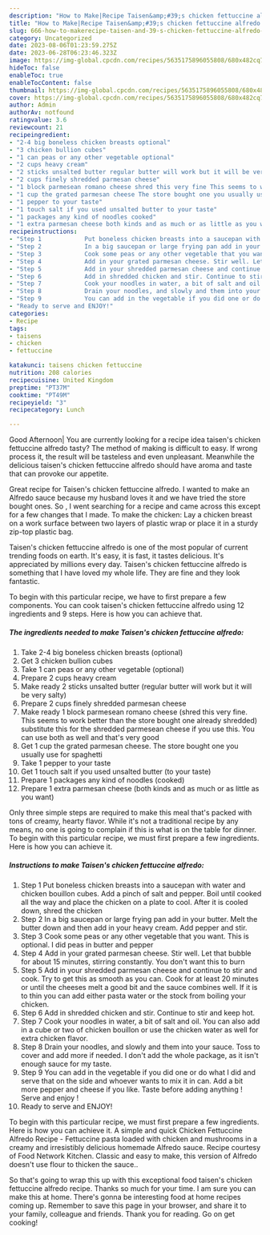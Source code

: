 ```yaml
---
description: "How to Make|Recipe Taisen&amp;#39;s chicken fettuccine alfredo {That is Simple"
title: "How to Make|Recipe Taisen&amp;#39;s chicken fettuccine alfredo {That is Simple"
slug: 666-how-to-makerecipe-taisen-and-39-s-chicken-fettuccine-alfredo-that-is-simple
category: Uncategorized
date: 2023-08-06T01:23:59.275Z
date: 2023-06-28T06:23:46.323Z
image: https://img-global.cpcdn.com/recipes/5635175896055808/680x482cq70/taisens-chicken-fettuccine-alfredo-recipe-main-photo.jpg
hideToc: false
enableToc: true
enableTocContent: false
thumbnail: https://img-global.cpcdn.com/recipes/5635175896055808/680x482cq70/taisens-chicken-fettuccine-alfredo-recipe-main-photo.jpg
cover: https://img-global.cpcdn.com/recipes/5635175896055808/680x482cq70/taisens-chicken-fettuccine-alfredo-recipe-main-photo.jpg
author: Admin
authorAv: notfound
ratingvalue: 3.6
reviewcount: 21
recipeingredient:
- "2-4 big boneless chicken breasts optional"
- "3 chicken bullion cubes"
- "1 can peas or any other vegetable optional"
- "2 cups heavy cream"
- "2 sticks unsalted butter regular butter will work but it will be very salty"
- "2 cups finely shredded parmesan cheese"
- "1 block parmesean romano cheese shred this very fine This seems to work better than the store bought one already shredded substitute this for the shredded parmesean cheese if you use this You can use both as well and thats very good"
- "1 cup the grated parmesan cheese The store bought one you usually use for spaghetti"
- "1 pepper to your taste"
- "1 touch salt if you used unsalted butter to your taste"
- "1 packages any kind of noodles cooked"
- "1 extra parmesan cheese both kinds and as much or as little as you want"
recipeinstructions:
- "Step 1            Put boneless chicken breasts into a saucepan with water and chicken bouillon cubes. Add a pinch of salt and pepper. Boil until cooked all the way and place the chicken on a plate to cool. After it is cooled down, shred the chicken"
- "Step 2            In a big saucepan or large frying pan add in your butter. Melt the butter down and then add in your heavy cream. Add pepper and stir."
- "Step 3            Cook some peas or any other vegetable that you want. This is optional. I did peas in butter and pepper"
- "Step 4            Add in your grated parmesan cheese. Stir well. Let that bubble for about 15 minutes, stirring constantly. You don&#39;t want this to burn"
- "Step 5            Add in your shredded parmesan cheese and continue to stir and cook. Try to get this as smooth as you can. Cook for at least 20 minutes or until the cheeses melt a good bit and the sauce combines well. If it is to thin you can add either pasta water or the stock from boiling your chicken."
- "Step 6            Add in shredded chicken and stir. Continue to stir and keep hot."
- "Step 7            Cook your noodles in water, a bit of salt and oil. You can also add in a cube or two of chicken bouillon or use the chicken water as well for extra chicken flavor."
- "Step 8            Drain your noodles, and slowly and them into your sauce. Toss to cover and add more if needed. I don&#39;t add the whole package, as it isn&#39;t enough sauce for my taste."
- "Step 9            You can add in the vegetable if you did one or do what I did and serve that on the side and whoever wants to mix it in can. Add a bit more pepper and cheese if you like. Taste before adding anything ! Serve and enjoy !"
- "Ready to serve and ENJOY!"
categories:
- Recipe
tags:
- taisens
- chicken
- fettuccine

katakunci: taisens chicken fettuccine 
nutrition: 208 calories
recipecuisine: United Kingdom
preptime: "PT37M"
cooktime: "PT49M"
recipeyield: "3"
recipecategory: Lunch

---
```



Good Afternoon| You are currently looking for a recipe idea taisen&#39;s chicken fettuccine alfredo tasty? The method of making is difficult to easy. If wrong process it, the result will be tasteless and even unpleasant. Meanwhile the delicious taisen&#39;s chicken fettuccine alfredo should have aroma and taste that can provoke our appetite.





Great recipe for Taisen&#39;s chicken fettuccine alfredo. I wanted to make an Alfredo sauce because my husband loves it and we have tried the store bought ones. So , I went searching for a recipe and came across this except for a few changes that I made. To make the chicken: Lay a chicken breast on a work surface between two layers of plastic wrap or place it in a sturdy zip-top plastic bag.

Taisen&#39;s chicken fettuccine alfredo is one of the most popular of current trending foods on earth. It's easy, it is fast, it tastes delicious. It's appreciated by millions every day. Taisen&#39;s chicken fettuccine alfredo is something that I have loved my whole life. They are fine and they look fantastic.


To begin with this particular recipe, we have to first prepare a few components. You can cook taisen&#39;s chicken fettuccine alfredo using 12 ingredients and 9 steps. Here is how you can achieve that.

<!--inarticleads1-->

##### The ingredients needed to make Taisen&#39;s chicken fettuccine alfredo:

1. Take 2-4 big boneless chicken breasts (optional)
1. Get 3 chicken bullion cubes
1. Take 1 can peas or any other vegetable (optional)
1. Prepare 2 cups heavy cream
1. Make ready 2 sticks unsalted butter (regular butter will work but it will be very salty)
1. Prepare 2 cups finely shredded parmesan cheese
1. Make ready 1 block parmesean romano cheese (shred this very fine. This seems to work better than the store bought one already shredded) substitute this for the shredded parmesean cheese if you use this. You can use both as well and that&#39;s very good
1. Get 1 cup the grated parmesan cheese. The store bought one you usually use for spaghetti
1. Take 1 pepper to your taste
1. Get 1 touch salt if you used unsalted butter (to your taste)
1. Prepare 1 packages any kind of noodles (cooked)
1. Prepare 1 extra parmesan cheese (both kinds and as much or as little as you want)


Only three simple steps are required to make this meal that&#39;s packed with tons of creamy, hearty flavor. While it&#39;s not a traditional recipe by any means, no one is going to complain if this is what is on the table for dinner. To begin with this particular recipe, we must first prepare a few ingredients. Here is how you can achieve it. 

<!--inarticleads2-->

##### Instructions to make Taisen&#39;s chicken fettuccine alfredo:

1. Step 1            Put boneless chicken breasts into a saucepan with water and chicken bouillon cubes. Add a pinch of salt and pepper. Boil until cooked all the way and place the chicken on a plate to cool. After it is cooled down, shred the chicken
1. Step 2            In a big saucepan or large frying pan add in your butter. Melt the butter down and then add in your heavy cream. Add pepper and stir.
1. Step 3            Cook some peas or any other vegetable that you want. This is optional. I did peas in butter and pepper
1. Step 4            Add in your grated parmesan cheese. Stir well. Let that bubble for about 15 minutes, stirring constantly. You don&#39;t want this to burn
1. Step 5            Add in your shredded parmesan cheese and continue to stir and cook. Try to get this as smooth as you can. Cook for at least 20 minutes or until the cheeses melt a good bit and the sauce combines well. If it is to thin you can add either pasta water or the stock from boiling your chicken.
1. Step 6            Add in shredded chicken and stir. Continue to stir and keep hot.
1. Step 7            Cook your noodles in water, a bit of salt and oil. You can also add in a cube or two of chicken bouillon or use the chicken water as well for extra chicken flavor.
1. Step 8            Drain your noodles, and slowly and them into your sauce. Toss to cover and add more if needed. I don&#39;t add the whole package, as it isn&#39;t enough sauce for my taste.
1. Step 9            You can add in the vegetable if you did one or do what I did and serve that on the side and whoever wants to mix it in can. Add a bit more pepper and cheese if you like. Taste before adding anything ! Serve and enjoy !
1. Ready to serve and ENJOY!

To begin with this particular recipe, we must first prepare a few ingredients. Here is how you can achieve it. A simple and quick Chicken Fettuccine Alfredo Recipe - Fettuccine pasta loaded with chicken and mushrooms in a creamy and irresistibly delicious homemade Alfredo sauce. Recipe courtesy of Food Network Kitchen. Classic and easy to make, this version of Alfredo doesn&#39;t use flour to thicken the sauce.. 

So that's going to wrap this up with this exceptional food taisen&#39;s chicken fettuccine alfredo recipe. Thanks so much for your time. I am sure you can make this at home. There's gonna be interesting food at home recipes coming up. Remember to save this page in your browser, and share it to your family, colleague and friends. Thank you for reading. Go on get cooking!
